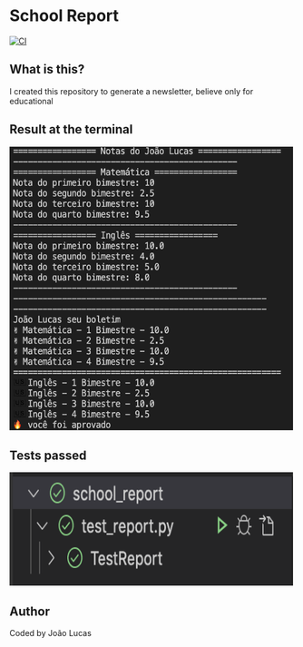 # School Report

[![CI](https://github.com/joaolfp/school-report/actions/workflows/CI.yml/badge.svg)](https://github.com/joaolfp/school-report/actions/workflows/CI.yml)

## What is this?
I created this repository to generate a newsletter, believe only for educational

## Result at the terminal
<img src='https://github.com/joaolfp/school-report/blob/master/photos/terminal.png' width='500px' height='500px'/>

## Tests passed
<img src='https://github.com/joaolfp/school-report/blob/master/photos/tests_passed.png' width='500px' height='200px'/>

## Author
Coded by João Lucas
